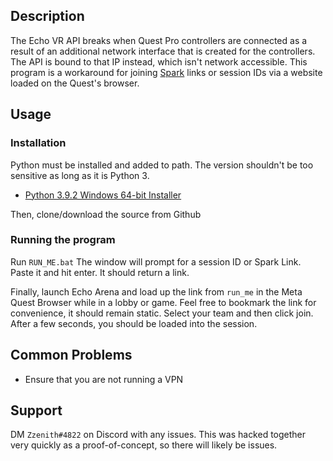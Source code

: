 ## Description
The Echo VR API breaks when Quest Pro controllers are connected as a result of an additional network interface that is created for the controllers. The API is bound to that IP instead, which isn't network accessible. This program is a workaround for joining [Spark](https://www.ignitevr.gg/spark) links or session IDs via a website loaded on the Quest's browser.

## Usage
### Installation
Python must be installed and added to path. The version shouldn't be too sensitive as long as it is Python 3.
* [Python 3.9.2 Windows 64-bit Installer](https://www.python.org/ftp/python/3.9.2/python-3.9.2-amd64.exe)

Then, clone/download the source from Github

### Running the program
Run `RUN_ME.bat`
The window will prompt for a session ID or Spark Link. Paste it and hit enter. It should return a link.

Finally, launch Echo Arena and load up the link from `run_me` in the Meta Quest Browser while in a lobby or game. Feel free to bookmark the link for convenience, it should remain static. Select your team and then click join. After a few seconds, you should be loaded into the session.

## Common Problems
* Ensure that you are not running a VPN

## Support
DM `Zzenith#4822` on Discord with any issues. This was hacked together very quickly as a proof-of-concept, so there will likely be issues.
